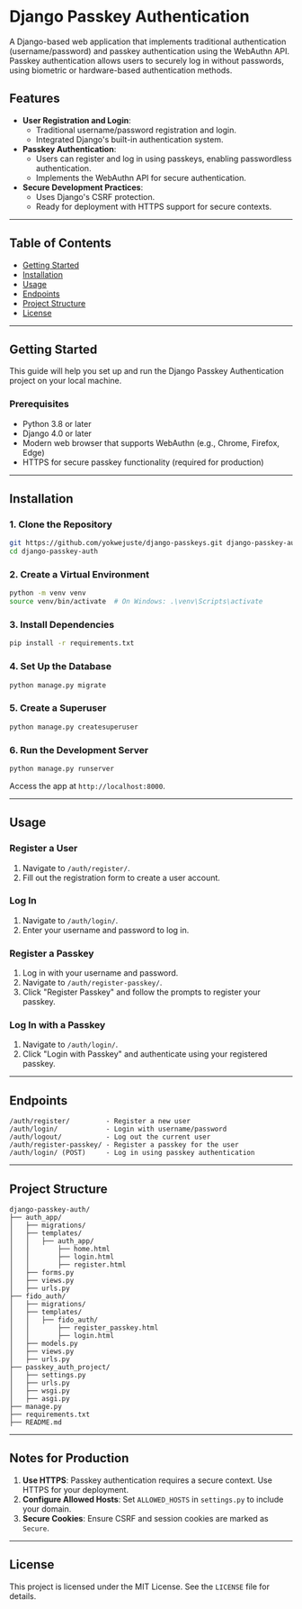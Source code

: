 # Django Passkey Authentication

A Django-based web application that implements traditional authentication (username/password) and passkey authentication using the WebAuthn API. Passkey authentication allows users to securely log in without passwords, using biometric or hardware-based authentication methods.

## Features

- **User Registration and Login**:
  - Traditional username/password registration and login.
  - Integrated Django's built-in authentication system.
- **Passkey Authentication**:
  - Users can register and log in using passkeys, enabling passwordless authentication.
  - Implements the WebAuthn API for secure authentication.
- **Secure Development Practices**:
  - Uses Django's CSRF protection.
  - Ready for deployment with HTTPS support for secure contexts.

---

## Table of Contents

- [Getting Started](#getting-started)
- [Installation](#installation)
- [Usage](#usage)
- [Endpoints](#endpoints)
- [Project Structure](#project-structure)
- [License](#license)

---

## Getting Started

This guide will help you set up and run the Django Passkey Authentication project on your local machine.

### Prerequisites

- Python 3.8 or later
- Django 4.0 or later
- Modern web browser that supports WebAuthn (e.g., Chrome, Firefox, Edge)
- HTTPS for secure passkey functionality (required for production)

---

## Installation

### 1. Clone the Repository

```bash
git https://github.com/yokwejuste/django-passkeys.git django-passkey-auth
cd django-passkey-auth
```

### 2. Create a Virtual Environment

```bash
python -m venv venv
source venv/bin/activate  # On Windows: .\venv\Scripts\activate
```

### 3. Install Dependencies

```bash
pip install -r requirements.txt
```

### 4. Set Up the Database

```bash
python manage.py migrate
```

### 5. Create a Superuser

```bash
python manage.py createsuperuser
```

### 6. Run the Development Server

```bash
python manage.py runserver
```

Access the app at `http://localhost:8000`.

---

## Usage

### Register a User

1. Navigate to `/auth/register/`.
2. Fill out the registration form to create a user account.

### Log In

1. Navigate to `/auth/login/`.
2. Enter your username and password to log in.

### Register a Passkey

1. Log in with your username and password.
2. Navigate to `/auth/register-passkey/`.
3. Click "Register Passkey" and follow the prompts to register your passkey.

### Log In with a Passkey

1. Navigate to `/auth/login/`.
2. Click "Login with Passkey" and authenticate using your registered passkey.

---

## Endpoints

```plaintext
/auth/register/         - Register a new user
/auth/login/            - Login with username/password
/auth/logout/           - Log out the current user
/auth/register-passkey/ - Register a passkey for the user
/auth/login/ (POST)     - Log in using passkey authentication
```

---

## Project Structure

```plaintext
django-passkey-auth/
├── auth_app/
│   ├── migrations/
│   ├── templates/
│   │   ├── auth_app/
│   │       ├── home.html
│   │       ├── login.html
│   │       ├── register.html
│   ├── forms.py
│   ├── views.py
│   ├── urls.py
├── fido_auth/
│   ├── migrations/
│   ├── templates/
│   │   ├── fido_auth/
│   │       ├── register_passkey.html
│   │       ├── login.html
│   ├── models.py
│   ├── views.py
│   ├── urls.py
├── passkey_auth_project/
│   ├── settings.py
│   ├── urls.py
│   ├── wsgi.py
│   ├── asgi.py
├── manage.py
├── requirements.txt
├── README.md
```

---

## Notes for Production

1. **Use HTTPS**: Passkey authentication requires a secure context. Use HTTPS for your deployment.
2. **Configure Allowed Hosts**: Set `ALLOWED_HOSTS` in `settings.py` to include your domain.
3. **Secure Cookies**: Ensure CSRF and session cookies are marked as `Secure`.

---

## License

This project is licensed under the MIT License. See the `LICENSE` file for details.
